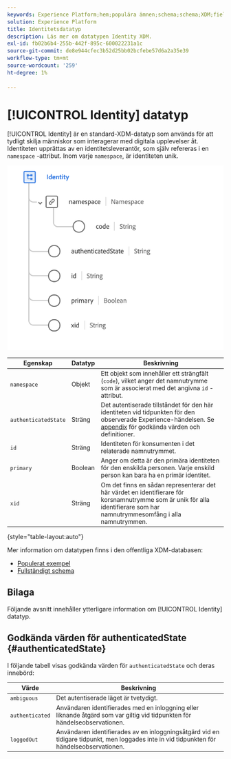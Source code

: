 ```yaml
---
keywords: Experience Platform;hem;populära ämnen;schema;schema;XDM;fields;schemas;Schemas;identity;datatype;data type;data type;
solution: Experience Platform
title: Identitetsdatatyp
description: Läs mer om datatypen Identity XDM.
exl-id: fb02b6b4-255b-442f-895c-600022231a1c
source-git-commit: de8e944cfec3b52d25bb02bcfebe57d6a2a35e39
workflow-type: tm+mt
source-wordcount: '259'
ht-degree: 1%

---
```


# [!UICONTROL Identity] datatyp

[!UICONTROL Identity] är en standard-XDM-datatyp som används för att tydligt skilja människor som interagerar med digitala upplevelser åt. Identiteten upprättas av en identitetsleverantör, som själv refereras i en `namespace` -attribut. Inom varje `namespace`, är identiteten unik.

<img src="../images/data-types/identity.png" width="550" /><br />

| Egenskap | Datatyp | Beskrivning |
| --- | --- | --- |
| `namespace` | Objekt | Ett objekt som innehåller ett strängfält (`code`), vilket anger det namnutrymme som är associerat med det angivna `id` -attribut. |
| `authenticatedState` | Sträng | Det autentiserade tillståndet för den här identiteten vid tidpunkten för den observerade Experience-händelsen. Se [appendix](#authenticatedState) för godkända värden och definitioner. |
| `id` | Sträng | Identiteten för konsumenten i det relaterade namnutrymmet. |
| `primary` | Boolean | Anger om detta är den primära identiteten för den enskilda personen. Varje enskild person kan bara ha en primär identitet. |
| `xid` | Sträng | Om det finns en sådan representerar det här värdet en identifierare för korsnamnutrymme som är unik för alla identifierare som har namnutrymmesomfång i alla namnutrymmen. |

{style="table-layout:auto"}

Mer information om datatypen finns i den offentliga XDM-databasen:

* [Populerat exempel](https://github.com/adobe/xdm/blob/master/components/datatypes/identity.example.1.json)
* [Fullständigt schema](https://github.com/adobe/xdm/blob/master/components/datatypes/identity.schema.json)

## Bilaga

Följande avsnitt innehåller ytterligare information om [!UICONTROL Identity] datatyp.

## Godkända värden för authenticatedState {#authenticatedState}

I följande tabell visas godkända värden för `authenticatedState` och deras innebörd:

| Värde | Beskrivning |
| --- | --- |
| `ambiguous` | Det autentiserade läget är tvetydigt. |
| `authenticated` | Användaren identifierades med en inloggning eller liknande åtgärd som var giltig vid tidpunkten för händelseobservationen. |
| `loggedOut` | Användaren identifierades av en inloggningsåtgärd vid en tidigare tidpunkt, men loggades inte in vid tidpunkten för händelseobservationen. |
